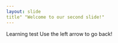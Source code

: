 ```yaml
---
layout: slide
title" "Welcome to our second slide!"
---
```

Learning test
Use the left arrow to go back!
